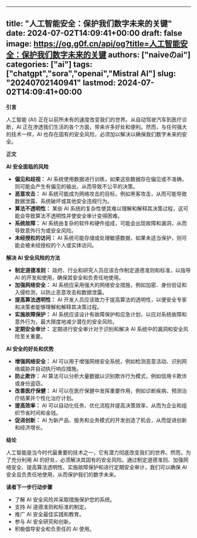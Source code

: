 
---
title: "人工智能安全：保护我们数字未来的关键"
date: 2024-07-02T14:09:41+00:00
draft: false
image: https://og.g0f.cn/api/og?title=人工智能安全：保护我们数字未来的关键
authors: ["naiveのai"]
categories: ["ai"]
tags: ["chatgpt","sora","openai","Mistral AI"]
slug: "20240702140941"
lastmod: 2024-07-02T14:09:41+00:00
---
**引言**

人工智能 (AI) 正在以前所未有的速度改变我们的世界。从自动驾驶汽车到医疗诊断，AI 正在渗透我们生活的各个方面，带来许多好处和便利。然而，与任何强大的技术一样，AI 也存在固有的安全风险，必须加以解决以确保我们数字未来的安全。

**正文**

**AI 安全面临的风险**

* **偏见和歧视：** AI 系统使用数据进行训练，如果这些数据存在偏见或不准确，则可能会产生有偏见的输出，从而导致不公平的决策。
* **恶意攻击：** AI 系统可能成为网络攻击的目标，例如黑客攻击，从而可能导致数据泄露、系统破坏或其他安全违规行为。
* **算法不透明性：** 某些 AI 系统的复杂性使其难以理解和解释其决策过程，这可能会导致算法不透明性并使安全审计变得困难。
* **系统故障：** AI 系统由复杂的软件和硬件组成，可能会出现故障和漏洞，从而导致意外行为或安全风险。
* **未经授权的访问：** AI 系统可能存储或处理敏感数据，如果未适当保护，则可能会被未经授权的个人或实体访问。

**解决 AI 安全风险的方法**

* **制定道德准则：** 政府、行业和研究人员应该合作制定道德准则和标准，以指导 AI 的开发和使用，确保其安全和负责任地使用。
* **加强网络安全：** AI 系统应采用强大的网络安全措施，例如加密、身份验证和入侵检测，以防止恶意攻击和数据泄露。
* **提高算法透明性：** AI 开发人员应该致力于提高算法的透明性，以便安全专家和决策者能够理解和解释其决策过程。
* **实施故障保护：** AI 系统应该设计有故障保护和应急计划，以应对系统故障和意外行为，最大限度地减少潜在的安全风险。
* **定期安全审计：** 定期进行安全审计对于识别和解决 AI 系统中的漏洞和安全风险至关重要。

**AI 安全的好处和优势**

* **增强网络安全：** AI 可以用于增强网络安全系统，例如检测恶意活动、识别网络威胁并自动执行响应措施。
* **防止欺诈：** AI 算法可以分析大量数据以识别欺诈行为模式，例如信用卡欺诈或身份盗窃。
* **改善医疗保健：** AI 可以在医疗保健中发挥重要作用，例如诊断疾病、预测治疗结果并个性化治疗计划。
* **提高效率：** AI 可以自动化任务、优化流程并提高决策效率，从而为企业和组织节省时间和金钱。
* **促进创新：** AI 为新产品、服务和业务模式的开发创造了机会，从而促进创新和经济增长。

**结论**

人工智能是当今时代最重要的技术之一，它有潜力彻底改变我们的世界。然而，为了充分利用 AI 的好处，必须解决其固有的安全风险。通过制定道德准则、加强网络安全、提高算法透明性、实施故障保护和进行定期安全审计，我们可以确保 AI 安全且负责任地使用，从而保护我们的数字未来。

**读者下一步行动步骤**

* 了解 AI 安全风险并采取措施保护您的系统。
* 支持 AI 道德准则和标准的制定。
* 推广 AI 安全最佳实践和教育。
* 参与 AI 安全研究和创新。
* 积极倡导安全和负责任的 AI 使用。